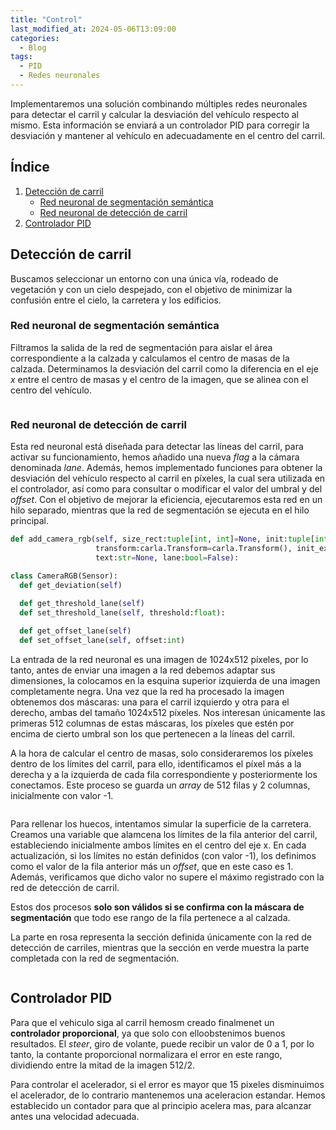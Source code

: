 ```yaml
---
title: "Control"
last_modified_at: 2024-05-06T13:09:00
categories:
  - Blog
tags:
  - PID
  - Redes neuronales
---
```


Implementaremos una solución combinando múltiples redes neuronales para detectar el carril y calcular la desviación del vehículo respecto al mismo. Esta información se enviará a un controlador PID para corregir la desviación y mantener al vehículo en adecuadamente en el centro del carril.

## Índice
1. [Detección de carril](#detección-de-carril)
    - [Red neuronal de segmentación semántica](#red-neuronal-de-segmentación-semántica)
    - [Red neuronal de detección de carril](#red-neuronal-de-detección-de-carril)
2. [Controlador PID](#controlador-pid)

## Detección de carril

Buscamos seleccionar un entorno con una única vía, rodeado de vegetación y con un cielo despejado, con el objetivo de minimizar la confusión entre el cielo, la carretera y los edificios.

### Red neuronal de segmentación semántica

Filtramos la salida de la red de segmentación para aislar el área correspondiente a la calzada y calculamos el centro de masas de la calzada. Determinamos la desviación del carril como la diferencia en el eje *x* entre el centro de masas y el centro de la imagen, que se alinea con el centro del vehículo.
<figure class="align-center" style="max-width: 100%">
  <img src="{{ site.url }}{{ site.baseurl }}/images/control/seg.png" alt="">
</figure>

### Red neuronal de detección de carril

Esta red neuronal está diseñada para detectar las líneas del carril, para activar su funcionamiento, hemos añadido una nueva *flag* a la cámara denominada *lane*. Además, hemos implementado funciones para obtener la desviación del vehículo respecto al carril en píxeles, la cual sera utilizada en el controlador, así como para consultar o modificar el valor del umbral y del *offset*. Con el objetivo de mejorar la eficiencia, ejecutaremos esta red en un hilo separado, mientras que la red de segmentación se ejecuta en el hilo principal.
```python
def add_camera_rgb(self, size_rect:tuple[int, int]=None, init:tuple[int, int]=None, seg:bool=False,
                   transform:carla.Transform=carla.Transform(), init_extra:tuple[int, int]=None,
                   text:str=None, lane:bool=False):

class CameraRGB(Sensor):  
  def get_deviation(self)
  
  def get_threshold_lane(self)
  def set_threshold_lane(self, threshold:float):

  def get_offset_lane(self)
  def set_offset_lane(self, offset:int)
```

La entrada de la red neuronal es una imagen de 1024x512 píxeles, por lo tanto, antes de enviar una imagen a la red debemos adaptar sus dimensiones, la colocamos en la esquina superior izquierda de una imagen completamente negra. Una vez que la red ha procesado la imagen obtenemos dos máscaras: una para el carril izquierdo y otra para el derecho, ambas del tamaño 1024x512 píxeles. Nos interesan únicamente las primeras 512 columnas de estas máscaras, los píxeles que estén por encima de cierto umbral son los que pertenecen a la líneas del carril.

A la hora de calcular el centro de masas, solo consideraremos los píxeles dentro de los límites del carril, para ello, identificamos el píxel más a la derecha y a la izquierda de cada fila correspondiente y posteriormente los conectamos. Este proceso  se guarda un *array* de 512 filas y 2 columnas, inicialmente con valor -1.
<figure class="align-center" style="max-width: 100%">
  <img src="{{ site.url }}{{ site.baseurl }}/images/control/lane.png" alt="">
</figure>

Para rellenar los huecos, intentamos simular la superficie de la carretera. Creamos una variable que alamcena los límites de la fila anterior del carril, estableciendo inicialmente ambos límites en el centro del eje x. En cada actualización, si los límites no están definidos (con valor -1), los definimos como el valor de la fila anterior más un *offset*, que en este caso es 1. Además, verificamos que dicho valor no supere el máximo registrado con la red de detección de carril.

Estos dos procesos **solo son válidos si se confirma con la máscara de segmentación** que todo ese rango de la fila pertenece a al calzada.

La parte en rosa representa la sección definida únicamente con la red de detección de carriles, mientras que la sección en verde muestra la parte completada con la red de segmentación.
<figure class="align-center" style="max-width: 100%">
  <img src="{{ site.url }}{{ site.baseurl }}/images/control/lane_seg.png" alt="">
</figure>

## Controlador PID

Para que el vehiculo siga al carril hemosm creado finalmenet un **controlador proporcional**, ya que solo con elloobstenimos buenos resultados. El *steer*, giro de volante, puede recibir un valor de 0 a 1, por lo tanto, la contante proporcional normalizara el error en este rango, dividiendo entre la mitad de la imagen 512/2. 

Para controlar el acelerador, si el error es mayor que 15 pixeles disminuimos el acelerador, de lo contrario mantenemos una aceleracion estandar. Hemos establecido un contador para que al principio acelera mas, para alcanzar antes una velocidad adecuada.
